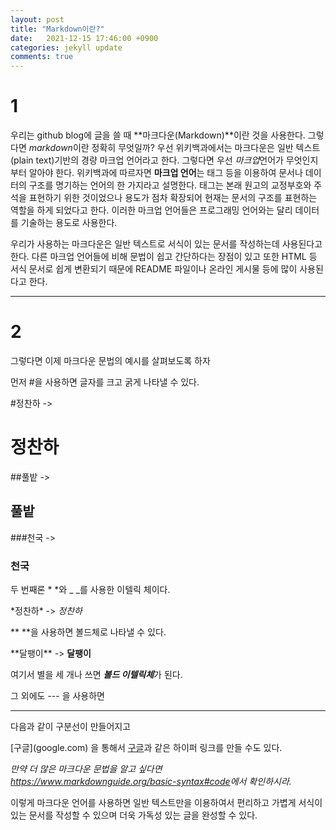 ```yaml
---
layout: post
title: "Markdown이란?"
date: 	2021-12-15 17:46:00 +0900
categories: jekyll update
comments: true
---
```


# 1

우리는 github blog에 글을 쓸 때 **마크다운(Markdown)**이란 것을 사용한다. 그렇다면 *markdown*이란 정확히 무엇일까?
우선 위키백과에서는 마크다운은 일반 텍스트(plain text)기반의 경량 마크업 언어라고 한다.
그렇다면 우선 *마크업*언어가 무엇인지부터 알아야 한다. 위키백과에 따르자면
**마크업 언어**는 태그 등을 이용하여 문서나 데이터의 구조를 명기하는 언어의 한 가지라고 설명한다.
태그는 본래 원고의 교정부호와 주석을 표현하기 위한 것이었으나 용도가 점차 확장되어
현재는 문서의 구조를 표현하는 역할을 하게 되었다고 한다. 이러한 마크업 언어들은
프로그래밍 언어와는 달리 데이터를 기술하는 용도로 사용한다.

우리가 사용하는 마크다운은 일반 텍스트로 서식이 있는 문서를 작성하는데 사용된다고 한다.
다른 마크업 언어들에 비해 문법이 쉽고 간단하다는 장점이 있고 또한 HTML 등 서식 문서로 쉽게 변환되기 때문에
README 파일이나 온라인 게시물 등에 많이 사용된다고 한다.

---

# 2

그렇다면 이제 마크다운 문법의 예시를 살펴보도록 하자

먼저 #을 사용하면 글자를 크고 굵게 나타낼 수 있다.


\#정찬하 -> 


# 정찬하



\#\#풀밭 ->


## 풀밭




\#\#\#천국 ->


### 천국



두 번째론 * *와 _  _를 사용한 이텔릭 체이다.


\*정찬하\* -> *정찬하*



\*\* \*\*을 사용하면 볼드체로 나타낼 수 있다.


\*\*달팽이\*\* -> **달팽이**



여기서 별을 세 개나 쓰면 ***볼드 이텔릭체***가 된다.


그 외에도 \-\-\- 을 사용하면


---


다음과 같이 구분선이 만들어지고


\[구글](google.com) 을 통해서 [구글](https://google.com)과 같은 하이퍼 링크를 만들 수도 있다.


*만약 더 많은 마크다운 문법을 알고 싶다면 <https://www.markdownguide.org/basic-syntax#code>에서 확인하시라.*


이렇게 마크다운 언어를 사용하면 일반 텍스트만을 이용하여서 편리하고 가볍게
서식이 있는 문서를 작성할 수 있으며 더욱 가독성 있는 글을 완성할 수 있다.
